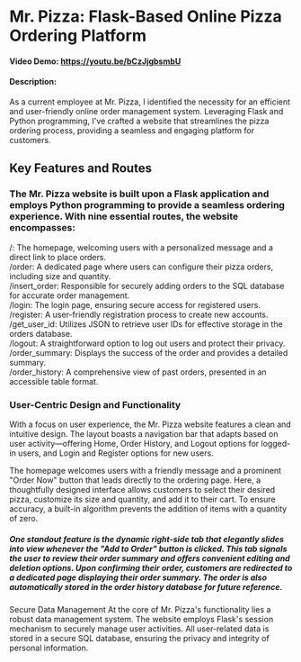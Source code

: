 # Mr. Pizza: Flask-Based Online Pizza Ordering Platform
#### Video Demo:  <https://youtu.be/bCzJjgbsmbU>
#### Description:
As a current employee at Mr. Pizza, I identified the necessity for an efficient and user-friendly online order management system. Leveraging Flask and Python programming, I've crafted a website that streamlines the pizza ordering process, providing a seamless and engaging platform for customers.

## Key Features and Routes
### The Mr. Pizza website is built upon a Flask application and employs Python programming to provide a seamless ordering experience. With nine essential routes, the website encompasses:

/: The homepage, welcoming users with a personalized message and a direct link to place orders. <br>
/order: A dedicated page where users can configure their pizza orders, including size and quantity. <br>
/insert_order: Responsible for securely adding orders to the SQL database for accurate order management.<br>
/login: The login page, ensuring secure access for registered users.<br>
/register: A user-friendly registration process to create new accounts. <br>
/get_user_id: Utilizes JSON to retrieve user IDs for effective storage in the orders database.<br>
/logout: A straightforward option to log out users and protect their privacy.<br>
/order_summary: Displays the success of the order and provides a detailed summary.<br>
/order_history: A comprehensive view of past orders, presented in an accessible table format.<br>

### User-Centric Design and Functionality

With a focus on user experience, the Mr. Pizza website features a clean and intuitive design. The layout boasts a navigation bar that adapts based on user activity—offering Home, Order History, and Logout options for logged-in users, and Login and Register options for new users.

The homepage welcomes users with a friendly message and a prominent "Order Now" button that leads directly to the ordering page. Here, a thoughtfully designed interface allows customers to select their desired pizza, customize its size and quantity, and add it to their cart. To ensure accuracy, a built-in algorithm prevents the addition of items with a quantity of zero.

##### One standout feature is the dynamic right-side tab that elegantly slides into view whenever the "Add to Order" button is clicked. This tab signals the user to review their order summary and offers convenient editing and deletion options. Upon confirming their order, customers are redirected to a dedicated page displaying their order summary. The order is also automatically stored in the order history database for future reference.

Secure Data Management
At the core of Mr. Pizza's functionality lies a robust data management system. The website employs Flask's session mechanism to securely manage user activities. All user-related data is stored in a secure SQL database, ensuring the privacy and integrity of personal information.
